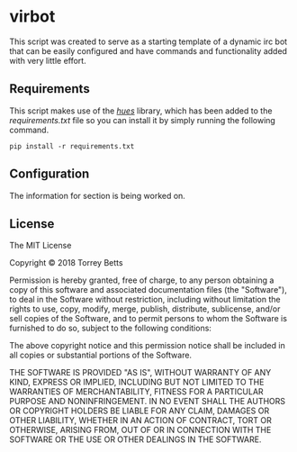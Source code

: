 # virbot

This script was created to serve as a starting template of a dynamic irc bot that can be easily configured and have commands and functionality added with very little effort.

## Requirements

This script makes use of the [*hues*](https://pypi.org/project/hues/) library, which has been added to the *requirements.txt* file so you can install it by simply running the following command.

    pip install -r requirements.txt
    
## Configuration

The information for section is being worked on.

## License

The MIT License

Copyright © 2018 Torrey Betts

Permission is hereby granted, free of charge, to any person obtaining a copy of this software and associated documentation files (the "Software"), to deal in the Software without restriction, including without limitation the rights to use, copy, modify, merge, publish, distribute, sublicense, and/or sell copies of the Software, and to permit persons to whom the Software is furnished to do so, subject to the following conditions:

The above copyright notice and this permission notice shall be included in all copies or substantial portions of the Software.

THE SOFTWARE IS PROVIDED "AS IS", WITHOUT WARRANTY OF ANY KIND, EXPRESS OR IMPLIED, INCLUDING BUT NOT LIMITED TO THE WARRANTIES OF MERCHANTABILITY, FITNESS FOR A PARTICULAR PURPOSE AND NONINFRINGEMENT. IN NO EVENT SHALL THE AUTHORS OR COPYRIGHT HOLDERS BE LIABLE FOR ANY CLAIM, DAMAGES OR OTHER LIABILITY, WHETHER IN AN ACTION OF CONTRACT, TORT OR OTHERWISE, ARISING FROM, OUT OF OR IN CONNECTION WITH THE SOFTWARE OR THE USE OR OTHER DEALINGS IN THE SOFTWARE.
